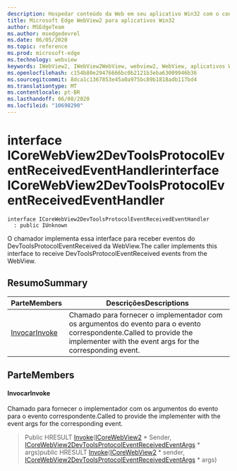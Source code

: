```yaml
---
description: Hospedar conteúdo da Web em seu aplicativo Win32 com o controle WebView2 do Microsoft Edge
title: Microsoft Edge WebView2 para aplicativos Win32
author: MSEdgeTeam
ms.author: msedgedevrel
ms.date: 06/05/2020
ms.topic: reference
ms.prod: microsoft-edge
ms.technology: webview
keywords: IWebView2, IWebView2WebView, webview2, WebView, aplicativos Win32, Win32, Edge, ICoreWebView2, ICoreWebView2Controller, controle do navegador, HTML Edge
ms.openlocfilehash: c154b80e29476666bc0b2121b3eba63009946b36
ms.sourcegitcommit: 8dca1c1367853e45a0a975bc89b1818adb117bd4
ms.translationtype: MT
ms.contentlocale: pt-BR
ms.lasthandoff: 06/08/2020
ms.locfileid: "10698290"
---
```

# <span data-ttu-id="f4b2d-104">interface ICoreWebView2DevToolsProtocolEventReceivedEventHandler</span><span class="sxs-lookup"><span data-stu-id="f4b2d-104">interface ICoreWebView2DevToolsProtocolEventReceivedEventHandler</span></span> 

```
interface ICoreWebView2DevToolsProtocolEventReceivedEventHandler
  : public IUnknown
```

<span data-ttu-id="f4b2d-105">O chamador implementa essa interface para receber eventos do DevToolsProtocolEventReceived da WebView.</span><span class="sxs-lookup"><span data-stu-id="f4b2d-105">The caller implements this interface to receive DevToolsProtocolEventReceived events from the WebView.</span></span>

## <span data-ttu-id="f4b2d-106">Resumo</span><span class="sxs-lookup"><span data-stu-id="f4b2d-106">Summary</span></span>

 <span data-ttu-id="f4b2d-107">Parte</span><span class="sxs-lookup"><span data-stu-id="f4b2d-107">Members</span></span>                        | <span data-ttu-id="f4b2d-108">Descrições</span><span class="sxs-lookup"><span data-stu-id="f4b2d-108">Descriptions</span></span>
--------------------------------|---------------------------------------------
[<span data-ttu-id="f4b2d-109">Invocar</span><span class="sxs-lookup"><span data-stu-id="f4b2d-109">Invoke</span></span>](#invoke) | <span data-ttu-id="f4b2d-110">Chamado para fornecer o implementador com os argumentos do evento para o evento correspondente.</span><span class="sxs-lookup"><span data-stu-id="f4b2d-110">Called to provide the implementer with the event args for the corresponding event.</span></span>

## <span data-ttu-id="f4b2d-111">Parte</span><span class="sxs-lookup"><span data-stu-id="f4b2d-111">Members</span></span>

#### <span data-ttu-id="f4b2d-112">Invocar</span><span class="sxs-lookup"><span data-stu-id="f4b2d-112">Invoke</span></span> 

<span data-ttu-id="f4b2d-113">Chamado para fornecer o implementador com os argumentos do evento para o evento correspondente.</span><span class="sxs-lookup"><span data-stu-id="f4b2d-113">Called to provide the implementer with the event args for the corresponding event.</span></span>

> <span data-ttu-id="f4b2d-114">Public HRESULT [Invoke](#invoke)([ICoreWebView2](icorewebview2.md) \* Sender, [ICoreWebView2DevToolsProtocolEventReceivedEventArgs](icorewebview2devtoolsprotocoleventreceivedeventargs.md) \* args)</span><span class="sxs-lookup"><span data-stu-id="f4b2d-114">public HRESULT [Invoke](#invoke)([ICoreWebView2](icorewebview2.md) \* sender, [ICoreWebView2DevToolsProtocolEventReceivedEventArgs](icorewebview2devtoolsprotocoleventreceivedeventargs.md) \* args)</span></span>

